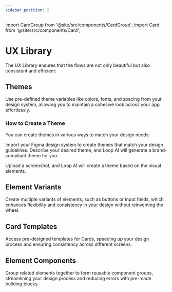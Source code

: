 ```yaml
---
sidebar_position: 2
---
```


import CardGroup from '@site/src/components/CardGroup';
import Card from '@site/src/components/Card';

# UX Library

The UX Library ensures that the flows are not only beautiful but also consistent and efficient:

## Themes

Use pre-defined theme variables like colors, fonts, and spacing from your design system, allowing you to maintain a cohesive look across your app effortlessly.

### How to Create a Theme

You can create themes in various ways to match your design needs:

<CardGroup>
  <Card
    title="Figma to Theme"
    href="/experience-layer/flow-builder"
    icon="/img/figma_logo.svg"
  >
Import your Figma design system to create themes that match your design guidelines.
</Card>
<Card
title="Screenshot to Theme"
href=""
icon="/img/screenshot.svg">
Describe your desired theme, and Loop AI will generate a brand-compliant theme for you.
</Card>

<Card
title="Prompt to Theme"
href=""
icon="/img/chat.svg">
Upload a screenshot, and Loop AI will create a theme based on the visual elements.
</Card>
</CardGroup>

## Element Variants

Create multiple variants of elements, such as buttons or input fields, which enhances flexibility and consistency in your design without reinventing the wheel.

## Card Templates

Access pre-designed templates for Cards, speeding up your design process and ensuring consistency across different screens.

## Element Components

Group related elements together to form reusable component groups, streamlining your design process and reducing errors with pre-made building blocks.
